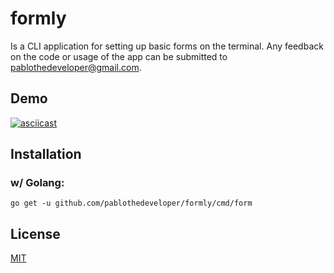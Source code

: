 
# formly
Is a CLI application for setting up basic forms on the terminal.
Any feedback on the code or usage of the app can be submitted to pablothedeveloper@gmail.com.

## Demo
[![asciicast](https://asciinema.org/a/14.png)](https://asciinema.org/a/14)

## Installation
### w/ Golang:
```
go get -u github.com/pablothedeveloper/formly/cmd/form
```
## License
[MIT](LICENSE)

